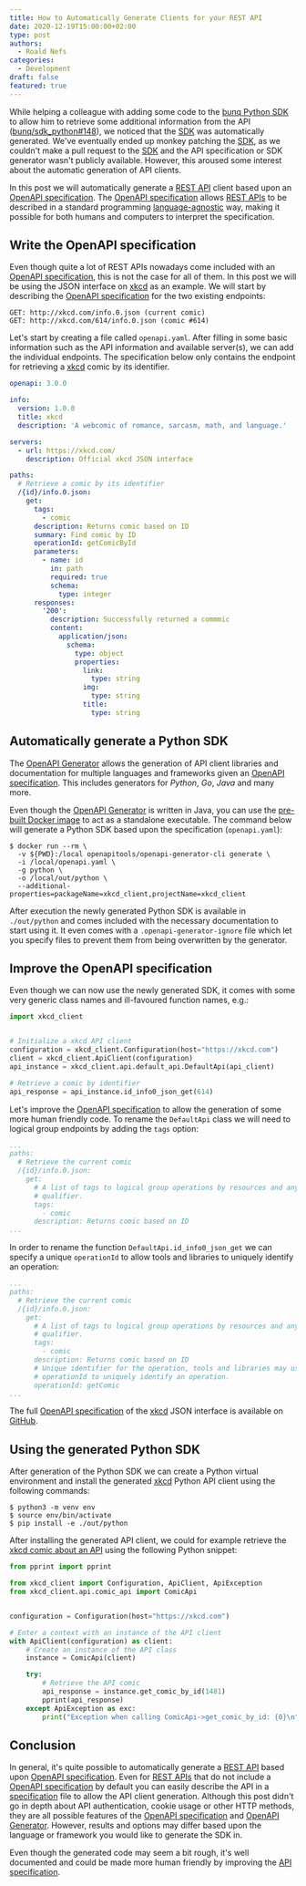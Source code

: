 ```yaml
---
title: How to Automatically Generate Clients for your REST API
date: 2020-12-19T15:00:00+02:00
type: post
authors:
  - Roald Nefs
categories:
  - Development
draft: false
featured: true
---
```


While helping a colleague with adding some code to the [bunq Python SDK][bunq-sdk] to allow him to retrieve some additional information from the API ([bunq/sdk_python#148][bunq-issue]), we noticed that the [SDK][bunq-sdk] was automatically generated. We've eventually ended up monkey patching the [SDK][bunq-sdk], as we couldn't make a pull request to the [SDK][bunq-sdk] and the API specification or SDK generator wasn't publicly available. However, this aroused some interest about the automatic generation of API clients.

In this post we will automatically generate a [REST API][rest-api] client based upon an [OpenAPI specification][openapi-spec]. The [OpenAPI specification]([openapi-spec]) allows [REST APIs][rest-api] to be described in a standard programming [language-agnostic][language-agnostic] way, making it possible for both humans and computers to interpret the specification.

## Write the OpenAPI specification

Even though quite a lot of REST APIs nowadays come included with an [OpenAPI specification][openapi-spec], this is not the case for all of them. In this post we will be using the JSON interface on [xkcd][xkcd] as an example. We will start by describing the [OpenAPI specification][openapi-spec] for the two existing endpoints: 

```
GET: http://xkcd.com/info.0.json (current comic)
GET: http://xkcd.com/614/info.0.json (comic #614)
```

Let's start by creating a file called `openapi.yaml`. After filling in some basic information such as the API information and available server(s), we can add the individual endpoints. The specification below only contains the endpoint for retrieving a [xkcd][xkcd] comic by its identifier.

```yaml
openapi: 3.0.0

info:
  version: 1.0.0
  title: xkcd
  description: 'A webcomic of romance, sarcasm, math, and language.'

servers:
  - url: https://xkcd.com/
    description: Official xkcd JSON interface

paths:
  # Retrieve a comic by its identifier
  /{id}/info.0.json:
    get:
      tags:
        - comic
      description: Returns comic based on ID
      summary: Find comic by ID
      operationId: getComicById
      parameters:
        - name: id
          in: path
          required: true
          schema:
            type: integer
      responses:
        '200':
          description: Successfully returned a commmic
          content:
            application/json:
              schema:
                type: object
                properties:
                  link:
                    type: string
                  img:
                    type: string
                  title:
                    type: string
```

## Automatically generate a Python SDK

The [OpenAPI Generator][openapi-generator] allows the generation of API client libraries and documentation for multiple languages and frameworks given an [OpenAPI specification][openapi-spec]. This includes generators for _Python_, _Go_, _Java_ and many more.

Even though the [OpenAPI Generator][openapi-generator] is written in Java, you can use the [pre-built Docker image][openapi-generator-cli] to act as a standalone executable. The command below will generate a Python SDK based upon the specification (`openapi.yaml`):

```console
$ docker run --rm \
  -v ${PWD}:/local openapitools/openapi-generator-cli generate \
  -i /local/openapi.yaml \
  -g python \
  -o /local/out/python \
  --additional-properties=packageName=xkcd_client,projectName=xkcd_client
```

After execution the newly generated Python SDK is available in `./out/python` and comes included with the necessary documentation to start using it. It even comes with a `.openapi-generator-ignore` file which let you specify files to prevent them from being overwritten by the generator.

## Improve the OpenAPI specification

Even though we can now use the newly generated SDK, it comes with some very generic class names and ill-favoured function names, e.g.:

```python
import xkcd_client


# Initialize a xkcd API client
configuration = xkcd_client.Configuration(host="https://xkcd.com")
client = xkcd_client.ApiClient(configuration)
api_instance = xkcd_client.api.default_api.DefaultApi(api_client)

# Retrieve a comic by identifier
api_response = api_instance.id_info0_json_get(614)
```

Let's improve the [OpenAPI specification][openapi-spec] to allow the generation of some more human friendly code. To rename the `DefaultApi` class we will need to logical group endpoints by adding the `tags` option:

```yaml
...
paths:
  # Retrieve the current comic
  /{id}/info.0.json:
    get:
      # A list of tags to logical group operations by resources and any other
      # qualifier. 
      tags:
        - comic
      description: Returns comic based on ID
...
```

In order to rename the function `DefaultApi.id_info0_json_get` we can specify a unique `operationId` to allow tools and libraries to uniquely identify an operation:

```yaml
...
paths:
  # Retrieve the current comic
  /{id}/info.0.json:
    get:
      # A list of tags to logical group operations by resources and any other
      # qualifier. 
      tags:
        - comic
      description: Returns comic based on ID
      # Unique identifier for the operation, tools and libraries may use the
      # operationId to uniquely identify an operation.
      operationId: getComic
...
```

The full [OpenAPI specification][openapi-spec] of the [xkcd] JSON interface is available on [GitHub][xkcd-spec].

## Using the generated Python SDK

After generation of the Python SDK we can create a Python virtual environment and install the generated [xkcd][xkcd] Python API client using the following commands:

```console
$ python3 -m venv env
$ source env/bin/activate
$ pip install -e ./out/python
```

After installing the generated API client, we could for example retrieve the [xkcd comic about an API][xkcd-api] using the following Python snippet:

```python
from pprint import pprint

from xkcd_client import Configuration, ApiClient, ApiException
from xkcd_client.api.comic_api import ComicApi


configuration = Configuration(host="https://xkcd.com")

# Enter a context with an instance of the API client
with ApiClient(configuration) as client:
    # Create an instance of the API class
    instance = ComicApi(client)

    try:
        # Retrieve the API comic
        api_response = instance.get_comic_by_id(1481)
        pprint(api_response)
    except ApiException as exc:
        print("Exception when calling ComicApi->get_comic_by_id: {0}\n".format(exc))
```

## Conclusion

In general, it's quite possible to automatically generate a [REST API][rest-api] based upon [OpenAPI specification][openapi-spec]. Even for [REST APIs][rest-api] that do not include a [OpenAPI specification][openapi-spec] by default you can easily describe the API in a [specification][openapi-spec] file to allow the API client generation. Although this post didn't go in depth about API authentication, cookie usage or other HTTP methods, they are all possible features of the [OpenAPI specification][openapi-spec] and [OpenAPI Generator][openapi-generator]. However, results and options may differ based upon the language or framework you would like to generate the SDK in.

Even though the generated code may seem a bit rough, it's well documented and could be made more human friendly by improving the [API specification][openapi-spec].

[rest-api]: https://en.wikipedia.org/wiki/Representational_state_transfer
[bunq-sdk]: https://github.com/bunq/sdk_python
[bunq-issue]: https://github.com/bunq/sdk_python/issues/148
[openapi-spec]: https://swagger.io/specification/
[openapi-generator]: https://github.com/OpenAPITools/openapi-generator
[openapi-generator-cli]: hub.docker.com/r/openapitools/openapi-generator-cli
[xkcd]: https://xkcd.com/
[xkcd-api]: https://xkcd.com/1481/
[xkcd-spec]: https://gist.github.com/roaldnefs/053e505b2b7a807290908fe9aa3e1f00
[language-agnostic]: https://en.wikipedia.org/wiki/Language-agnostic
